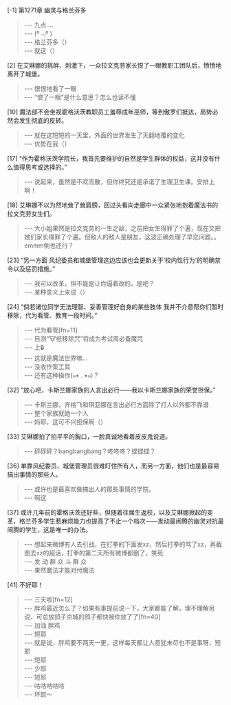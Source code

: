 
[-1] 第1271章 幽灵与格兰芬多
>--- 九点....<br>
>--- (º﹃º )<br>
>--- 格兰芬多（）<br>
>--- 就这（）<br>

[2] 在艾琳娜的挑衅、刺激下，一众拉文克劳家长恨了一眼教职工团队后，愤愤地离开了城堡。
>--- 恨恨地看了一眼<br>
>--- “恨了一眼”是什么意思？怎么也读不懂<br>

[10] 魔法部不会坐视霍格沃茨教职员工羞辱成年巫师，等到傲罗们抵达，局势必然会发生彻底的反转。
>--- 就在这短短的一天里，外面的世界发生了天翻地覆的变化<br>
>--- 优势在我（）<br>

[17] “作为霍格沃茨学院长，我首先要维护的自然是学生群体的权益，这并没有什么值得思考或选择的。”
>--- 说起来，虽然是不欢而散，但你终究还是承诺了生理卫生课。安排上啊！<br>

[18] 艾琳娜不以为然地耸了耸肩膀，回过头看向走廊中一众紧张地抱着魔法书的拉文克劳女生们。
>--- 大小姐果然是拉文克劳的一生之敌，之前把女生得罪了个遍，现在又把她们家长得罪了个遍。但敌人的敌人是朋友，这波正确处理了早恋问题。。emmm倒也还行？<br>

[23] “另一方面 风纪委员和城堡管理这边应该也会更新关于‘校内性行为’的明确禁令以及惩罚措施。”
>--- 我可以改革，但不能是让你逼着改的，是吧？<br>
>--- 某种意义上来说（）<br>

[24] “倘若诸位同学无法理智、妥善管理好自身的某些肢体 我并不介意帮你们暂时移除，代为看管、教育一段时间。”
>--- 代为看管[fn=11]<br>
>--- 目测“🐮纸移除咒”将成为考试周必备魔咒<br>
>--- 上🔒<br>
>--- 这就是魔法世界嘛...<br>
>--- 没收作案工具<br>
>--- 还有这种操作(๑• . •๑)？<br>

[32] “放心吧，卡斯兰娜家族的人言出必行——我以卡斯兰娜家族的荣誉担保。”
>--- 卡斯兰娜，齐格飞和琪亚娜在言出必行方面除了打人以外都不靠谱<br>
>--- 整个家族就她一个人<br>
>--- 妈耶，这可不兴担保啊（）<br>

[33] 艾琳娜拍了拍平平的胸口，一脸真诚地看着皮皮鬼说道。
>--- 砰砰砰？bangbangbang？咚咚咚？铿铿铿？<br>

[36] 单靠风纪委员、城堡管理员很难盯住所有人，而另一方面，他们也是最容易搞出事情的那些人。
>--- 或许也是最喜欢做搞出人的那些事情的学院。<br>
>--- 啊这<br>

[37] 或许几年前的霍格沃茨还好些，但随着往届生返校，以及艾琳娜掀起的变革，格兰芬多学生惹麻烦能力也提高了不止一个档次——发动最闹腾的幽灵对抗最闹腾的学生，这是唯一的办法。
>--- 想起来微博有人去引战，在打拳的下面发xz，然后打拳的骂了xz，再截图去xz的超话，打拳的第二天所有微博都删了，笑死<br>
>--- 发 动 群 众 斗 群 众<br>
>--- 果然魔法才能对付魔法<br>

[41] 不好耶！
>--- 三天啦[fn=12]<br>
>--- 胖鸡最近怎么了？如果有事提前说一下，大家都能了解，理不理解另说，可总放鸽子京城的鸽子都快被你放了了[fn=40]<br>
>--- 加油 胖鸡<br>
>--- 短耶<br>
>--- 就是说，胖鸡要不两天一更，这样每天都让人意犹未尽也不是事呀，短耶<br>
>--- 短耶<br>
>--- 少耶<br>
>--- 短耶<br>
>--- 咕咕咕咕咕<br>
>--- 坏耶～<br>
